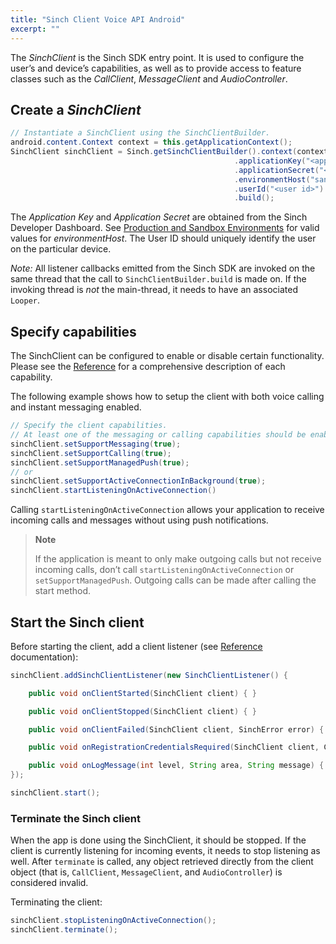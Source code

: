 ```yaml
---
title: "Sinch Client Voice API Android"
excerpt: ""
---
```

The *SinchClient* is the Sinch SDK entry point. It is used to configure the user’s and device’s capabilities, as well as to provide access to feature classes such as the *CallClient*, *MessageClient* and *AudioController*.

## Create a *SinchClient*
```java
// Instantiate a SinchClient using the SinchClientBuilder.
android.content.Context context = this.getApplicationContext();
SinchClient sinchClient = Sinch.getSinchClientBuilder().context(context)
                                                  .applicationKey("<application key>")
                                                  .applicationSecret("<application secret>")
                                                  .environmentHost("sandbox.sinch.com")
                                                  .userId("<user id>")
                                                  .build();
```


The *Application Key* and *Application Secret* are obtained from the Sinch Developer Dashboard. See [Production and Sandbox Environments](doc:voice-android-miscellaneous#section-production-and-sandbox-environments) for valid values for *environmentHost*. The User ID should uniquely identify the user on the particular device.

*Note:* All listener callbacks emitted from the Sinch SDK are invoked on the same thread that the call to `SinchClientBuilder.build` is made on. If the invoking thread is *not* the main-thread, it needs to have an associated `Looper`.

## Specify capabilities

The SinchClient can be configured to enable or disable certain functionality. Please see the [Reference](reference/index.html?com/sinch/android/rtc/SinchClient.html) for a comprehensive description of each capability.

The following example shows how to setup the client with both voice calling and instant messaging enabled.
```java
// Specify the client capabilities.
// At least one of the messaging or calling capabilities should be enabled.
sinchClient.setSupportMessaging(true);
sinchClient.setSupportCalling(true);
sinchClient.setSupportManagedPush(true);
// or
sinchClient.setSupportActiveConnectionInBackground(true);
sinchClient.startListeningOnActiveConnection()
```


Calling `startListeningOnActiveConnection` allows your application to receive incoming calls and messages without using push notifications.

> **Note**    
>
> If the application is meant to only make outgoing calls but not receive incoming calls, don’t call `startListeningOnActiveConnection` or `setSupportManagedPush`. Outgoing calls can be made after calling the start method.

## Start the Sinch client

Before starting the client, add a client listener (see [Reference](reference/index.html?com/sinch/android/rtc/SinchClientListener.html) documentation):
```java
sinchClient.addSinchClientListener(new SinchClientListener() {

    public void onClientStarted(SinchClient client) { }

    public void onClientStopped(SinchClient client) { }

    public void onClientFailed(SinchClient client, SinchError error) { }

    public void onRegistrationCredentialsRequired(SinchClient client, ClientRegistration registrationCallback) { }

    public void onLogMessage(int level, String area, String message) { }
});

sinchClient.start();
```


### Terminate the Sinch client

When the app is done using the SinchClient, it should be stopped. If the client is currently listening for incoming events, it needs to stop listening as well. After `terminate` is called, any object retrieved directly from the client object (that is, `CallClient`, `MessageClient`, and `AudioController`) is considered invalid.

Terminating the client:
```java
sinchClient.stopListeningOnActiveConnection();
sinchClient.terminate();
```


